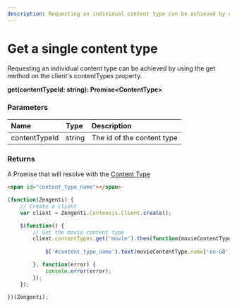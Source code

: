 ```yaml
---
description: Requesting an individual content type can be achieved by using the get method on the client's contentTypes property.
---
```

# Get a single content type

Requesting an individual content type can be achieved by using the get method on the client's contentTypes property.

**get(contentTypeId: string): Promise&lt;ContentType&gt;**

### Parameters

| Name | Type | Description |
|:--|:--|:--
| contentTypeId | string | The id of the content type |

### Returns
A Promise that will resolve with the [Content Type](/model/content-type.md)

```html
<span id="content_type_name"></span>
```

```js
(function(Zengenti) {
    // Create a client
    var client = Zengenti.Contensis.Client.create();

    $(function() {
        // Get the movie content type
        client.contentTypes.get('movie').then(function(movieContentType) {       
        
            $('#content_type_name').text(movieContentType.name['en-GB']);

        }, function(error) {
            console.error(error);
        });   
    });
    
})(Zengenti);
```

